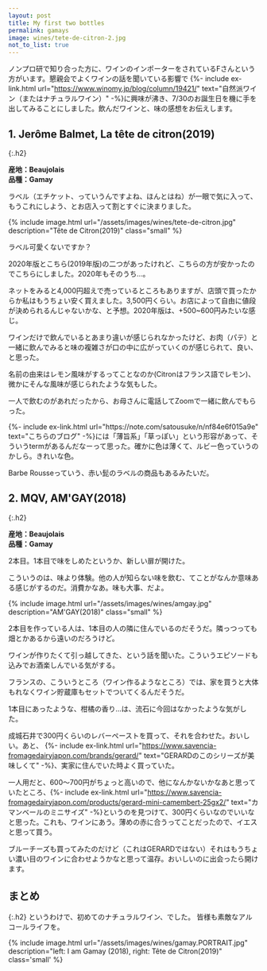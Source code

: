 ```yaml
---
layout: post
title: My first two bottles
permalink: gamays
image: wines/tete-de-citron-2.jpg
not_to_list: true
---
```


ノンプロ研で知り合った方に、ワインのインポーターをされているFさんという方がいます。懇親会でよくワインの話を聞いている影響で {%- include ex-link.html url="https://www.winomy.jp/blog/column/19421/" text="自然派ワイン（またはナチュラルワイン）" -%}に興味が沸き、7/30のお誕生日を機に手を出してみることにしました。飲んだワインと、味の感想をお伝えします。

## 1. Jerôme Balmet, La tête de citron(2019)
{:.h2}

**産地：Beaujolais**  
**品種：Gamay**

ラベル（エチケット、っていうんですよね、ほんとはね）が一眼で気に入って、もうこれにしよう、とお店入って割とすぐに決まりました。

{% include image.html url="/assets/images/wines/tete-de-citron.jpg" description="Tête de Citron(2019)" class="small" %}

ラベル可愛くないですか？

2020年版とこちら(2019年版)の二つがあったけれど、こちらの方が安かったのでこちらにしました。2020年もそのうち…。

ネットをみると4,000円超えで売っているところもありますが、店頭で買ったからか私はもうちょい安く買えました。3,500円くらい。お店によって自由に値段が決められるんじゃないかな、と予想。2020年版は、+500~600円みたいな感じ。

ワインだけで飲んでいるとあまり違いが感じられなかったけど、お肉（パテ）と一緒に飲んでみると味の複雑さが口の中に広がっていくのが感じられて、良い、と思った。

名前の由来はレモン風味がするってことなのか(Citronはフランス語でレモン)、微かにそんな風味が感じられたような気もした。

一人で飲むのがあれだったから、お母さんに電話してZoomで一緒に飲んでもらった。

<p>{%- include ex-link.html url="https://note.com/satousuke/n/nf84e6f015a9e" text="こちらのブログ" -%}には「薄旨系」「草っぽい」という形容があって、そういうtermがあるんだなーって思った。確かに色は薄くて、ルビー色っていうのかしら。きれいな色。</p>

Barbe Rousseっていう、赤い髭のラベルの商品もあるみたいだ。

## 2. MQV, AM'GAY(2018)
{:.h2}

**産地：Beaujolais**  
**品種：Gamay**

2本目。1本目で味をしめたというか、新しい扉が開けた。

こういうのは、味より体験。他の人が知らない味を飲む、てことがなんか意味ある感じがするのだ。消費かなあ。味も大事、だよ。

{% include image.html url="/assets/images/wines/amgay.jpg" description="AM'GAY(2018)" class="small" %}

2本目を作っている人は、1本目の人の隣に住んでいるのだそうだ。隣っつっても畑とかあるから遠いのだろうけど。

ワインが作りたくて引っ越してきた、という話を聞いた。こういうエピソードも込みでお酒楽しんでいる気がする。

フランスの、こういうところ（ワイン作るようなところ）では、家を買うと大体もれなくワイン貯蔵庫もセットでついてくるんだそうだ。

1本目にあったような、柑橘の香り…は、流石に今回はなかったような気がした。

成城石井で300円くらいのレバーペーストを買って、それを合わせた。おいしい。あと、 {%- include ex-link.html url="https://www.savencia-fromagedairyjapon.com/brands/gerard/" text="GERARDのこのシリーズが美味しくて" -%}、実家に住んでいた時よく買っていた。

一人用だと、600〜700円がちょっと高いので、他になんかないかなあと思っていたところ、{%- include ex-link.html url="https://www.savencia-fromagedairyjapon.com/products/gerard-mini-camembert-25gx2/" text="カマンベールのミニサイズ" -%}というのを見つけて、300円くらいなのでいいなと思った。これも、ワインにあう。薄めの赤に合うってことだったので、イエスと思って買う。

ブルーチーズも買ってみたのだけど（これはGERARDではない）それはもうちょい濃い目のワインに合わせようかなと思って温存。おいしいのに出会ったら開けます。

## まとめ
{:.h2}
というわけで、初めてのナチュラルワイン、でした。
皆様も素敵なアルコールライフを。

{% include image.html url="/assets/images/wines/gamay.PORTRAIT.jpg" description="left: I am Gamay (2018), right: Tête de Citron(2019)" class='small' %}
